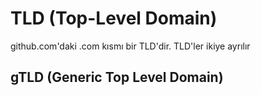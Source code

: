 # TLD (Top-Level Domain)
github.com'daki .com kısmı bir TLD'dir. TLD'ler ikiye ayrılır

## gTLD (Generic Top Level Domain)

